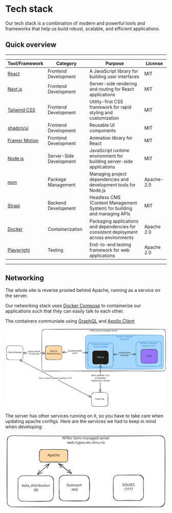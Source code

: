 # Tech stack

Our tech stack is a combination of modern and powerful tools and frameworks that help us build robust, scalable, and efficient applications.

## Quick overview

---

| **Tool/Framework**                              | **Category**            | **Purpose**                                                                           | **License** |
| ----------------------------------------------- | ----------------------- | ------------------------------------------------------------------------------------- | ----------- |
| [React](https://react.dev/)                     | Frontend Development    | A JavaScript library for building user interfaces                                     | MIT         |
| [Next.js](https://nextjs.org/)                  | Frontend Development    | Server-side rendering and routing for React applications                              | MIT         |
| [Tailwind CSS](https://tailwindcss.com/)        | Frontend Development    | Utility-first CSS framework for rapid styling and customization                       | MIT         |
| [shadcn/ui](https://ui.shadcn.com/)             | Frontend Development    | Reusable UI components                                                                | MIT         |
| [Framer Motion](https://www.framer.com/motion/) | Frontend Development    | Animation library for React                                                           | MIT         |
| [Node.js](https://nodejs.org/en)                | Server-Side Development | JavaScript runtime environment for building server-side applications                  | MIT         |
| [npm](https://www.npmjs.com/)                   | Package Management      | Managing project dependencies and development tools for Node.js                       | Apache-2.0  |
| [Strapi](https://strapi.io/)                    | Backend Development     | Headless CMS (Content Management System) for building and managing APIs               | MIT         |
| [Docker](https://www.docker.com/)               | Containerization        | Packaging applications and dependencies for consistent deployment across environments | Apache 2.0  |
| [Playwright](https://playwright.dev/)           | Testing                 | End-to-end testing framework for web applications                                     | Apache 2.0  |

---

## Networking

The whole site is reverse proxied behind Apache, running as a service on the server.

Our networking stack uses [Docker Compose](https://docs.docker.com/compose/) to containerize our applications such that they can easily talk to each other.

The containers communiate using [GraphQL](https://graphql.org/) and [Apollo Client](https://www.apollographql.com/docs/react/)

![network view](./images/excalidraw/networkView.excalidraw.svg)

The server has other services running on it, so you have to take care when updating apache configs. Here are the services we had to keep in mind when developing:

![environment view](./images/excalidraw/environment.excalidraw.svg)